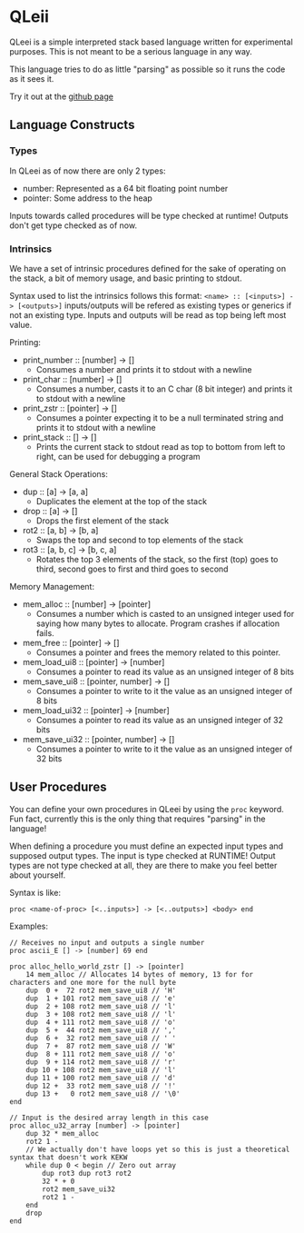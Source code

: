 # QLeii

QLeei is a simple interpreted stack based language written for experimental purposes.
This is not meant to be a serious language in any way.

This language tries to do as little "parsing" as possible so it runs the code as it sees it.

Try it out at the [github page](https://jmnuf.github.com/qleei-lang/web/)

## Language Constructs

### Types

In QLeei as of now there are only 2 types:
- number:   Represented as a 64 bit floating point number
- pointer:  Some address to the heap

Inputs towards called procedures will be type checked at runtime! Outputs don't get type checked as of now.

### Intrinsics

We have a set of intrinsic procedures defined for the sake of operating on the stack, a bit of memory usage, and basic printing to stdout.

Syntax used to list the intrinsics follows this format: `<name> :: [<inputs>] -> [<outputs>]` inputs/outputs will be refered as existing types or generics if not an existing type. Inputs and outputs will be read as top being left most value.

Printing:
- print_number :: [number]  -> []
  - Consumes a number and prints it to stdout with a newline
- print_char   :: [number]  -> []
  - Consumes a number, casts it to an C char (8 bit integer) and prints it to stdout with a newline
- print_zstr   :: [pointer] -> []
  - Consumes a pointer expecting it to be a null terminated string and prints it to stdout with a newline
- print_stack  :: [] -> []
  - Prints the current stack to stdout read as top to bottom from left to right, can be used for debugging a program

General Stack Operations:
- dup          :: [a] -> [a, a]
  - Duplicates the element at the top of the stack
- drop          :: [a] -> []
  - Drops the first element of the stack
- rot2         :: [a, b] -> [b, a]
  - Swaps the top and second to top elements of the stack
- rot3         :: [a, b, c] -> [b, c, a]
  - Rotates the top 3 elements of the stack, so the first (top) goes to third, second goes to first and third goes to second

Memory Management:
- mem_alloc   :: [number] -> [pointer]
  - Consumes a number which is casted to an unsigned integer used for saying how many bytes to allocate. Program crashes if allocation fails.
- mem_free    :: [pointer] -> []
  - Consumes a pointer and frees the memory related to this pointer.
- mem\_load\_ui8    :: [pointer] -> [number]
  - Consumes a pointer to read its value as an unsigned integer of 8 bits
- mem\_save\_ui8    :: [pointer, number] -> []
  - Consumes a pointer to write to it the value as an unsigned integer of 8 bits
- mem\_load\_ui32    :: [pointer] -> [number]
  - Consumes a pointer to read its value as an unsigned integer of 32 bits
- mem\_save\_ui32    :: [pointer, number] -> []
  - Consumes a pointer to write to it the value as an unsigned integer of 32 bits

## User Procedures

You can define your own procedures in QLeei by using the `proc` keyword. 
Fun fact, currently this is the only thing that requires "parsing" in the language!

When defining a procedure you must define an expected input types and supposed output types. The input is type checked at RUNTIME!
Output types are not type checked at all, they are there to make you feel better about yourself.

Syntax is like:
```qleei
proc <name-of-proc> [<..inputs>] -> [<..outputs>] <body> end
```

Examples:
```qleei
// Receives no input and outputs a single number
proc ascii_E [] -> [number] 69 end

proc alloc_hello_world_zstr [] -> [pointer]
    14 mem_alloc // Allocates 14 bytes of memory, 13 for for characters and one more for the null byte
    dup  0 +  72 rot2 mem_save_ui8 // 'H'
    dup  1 + 101 rot2 mem_save_ui8 // 'e'
    dup  2 + 108 rot2 mem_save_ui8 // 'l'
    dup  3 + 108 rot2 mem_save_ui8 // 'l'
    dup  4 + 111 rot2 mem_save_ui8 // 'o'
    dup  5 +  44 rot2 mem_save_ui8 // ','
    dup  6 +  32 rot2 mem_save_ui8 // ' '
    dup  7 +  87 rot2 mem_save_ui8 // 'W'
    dup  8 + 111 rot2 mem_save_ui8 // 'o'
    dup  9 + 114 rot2 mem_save_ui8 // 'r'
    dup 10 + 108 rot2 mem_save_ui8 // 'l'
    dup 11 + 100 rot2 mem_save_ui8 // 'd'
    dup 12 +  33 rot2 mem_save_ui8 // '!'
    dup 13 +   0 rot2 mem_save_ui8 // '\0'
end

// Input is the desired array length in this case
proc alloc_u32_array [number] -> [pointer]
    dup 32 * mem_alloc
	rot2 1 -
	// We actually don't have loops yet so this is just a theoretical syntax that doesn't work KEKW
	while dup 0 < begin // Zero out array
		dup rot3 dup rot3 rot2
		32 * + 0
		rot2 mem_save_ui32
		rot2 1 -
	end
	drop
end
```

